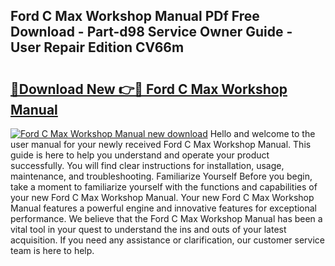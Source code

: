 ## Ford C Max Workshop Manual PDf Free Download - Part-d98 Service Owner Guide - User Repair Edition CV66m

# <h2><a href="http://cf20543.oget.top/?id=Ford+C+Max+Workshop+Manual">🔗Download New 👉🔴 Ford C Max Workshop Manual</a></h2>

[![Ford C Max Workshop Manual new download](https://i.imgur.com/5g1atiW.png)](http://cf20543.oget.top/?id=Ford+C+Max+Workshop+Manual)
Hello and welcome to the user manual for your newly received Ford C Max Workshop Manual. This guide is here to help you understand and operate your product successfully. You will find clear instructions for installation, usage, maintenance, and troubleshooting. Familiarize Yourself Before you begin, take a moment to familiarize yourself with the functions and capabilities of your new Ford C Max Workshop Manual. Your new Ford C Max Workshop Manual features a powerful engine and innovative features for exceptional performance. We believe that the Ford C Max Workshop Manual has been a vital tool in your quest to understand the ins and outs of your latest acquisition. If you need any assistance or clarification, our customer service team is here to help.
